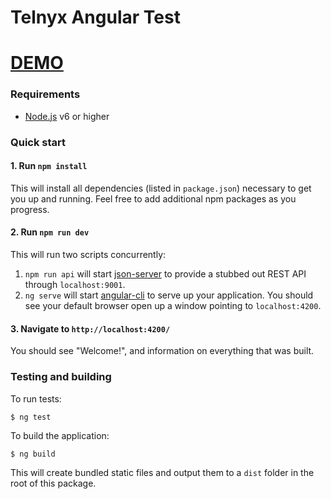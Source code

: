 # Telnyx Angular Test
# [DEMO](https://telnyx.charlbest.com/)

### Requirements

* [Node.js](https://nodejs.org/en/) v6 or higher

### Quick start

#### 1. Run `npm install`

This will install all dependencies (listed in `package.json`) necessary to get you up and running.  Feel free to add additional npm packages as you progress.

#### 2. Run `npm run dev`

This will run two scripts concurrently:
1. `npm run api` will start [json-server](https://github.com/typicode/json-server) to provide a stubbed out REST API through `localhost:9001`.
2. `ng serve` will start [angular-cli](https://github.com/angular/angular-cli) to serve up your application.  You should see your default browser open up a window pointing to `localhost:4200`.

#### 3. Navigate to `http://localhost:4200/`

You should see "Welcome!", and information on everything that was built.

### Testing and building

To run tests:
```shell
$ ng test
```

To build the application:
```shell
$ ng build
```

This will create bundled static files and output them to a `dist` folder in the root of this package.